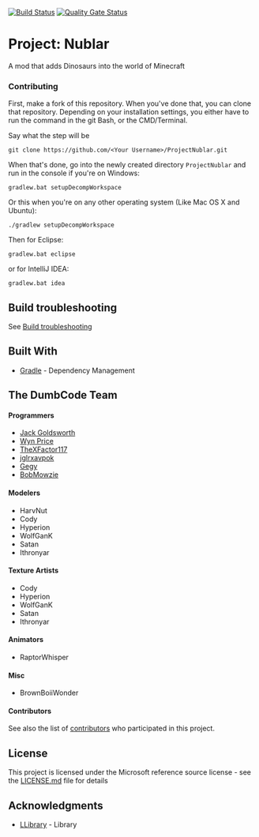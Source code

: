 [![Build Status](https://api.travis-ci.org/Dumb-Code/ProjectNublar.svg?branch=master)](https://travis-ci.org/Dumb-Code/ProjectNublar)
[![Quality Gate Status](https://sonarcloud.io/api/project_badges/measure?project=net.dumbcode.projectnublar&metric=alert_status)](https://sonarcloud.io/dashboard?id=net.dumbcode.projectnublar)

# Project: Nublar

A mod that adds Dinosaurs into the world of Minecraft

### Contributing

First, make a fork of this repository. When you've done that, you can clone that repository. Depending on your installation settings, you either have to run the command in the git Bash, or the CMD/Terminal.

Say what the step will be

```
git clone https://github.com/<Your Username>/ProjectNublar.git
```

When that's done, go into the newly created directory `ProjectNublar` and run in the console if you're on Windows:
```
gradlew.bat setupDecompWorkspace
```
Or this when you're on any other operating system (Like Mac OS X and Ubuntu):
```
./gradlew setupDecompWorkspace
```

Then for Eclipse:
```
gradlew.bat eclipse
```

or for IntelliJ IDEA:
```
gradlew.bat idea
```

## Build troubleshooting
See [Build troubleshooting](BuildTroubles.md)

## Built With

* [Gradle](https://gradle.org/) - Dependency Management

## The DumbCode Team

#### Programmers
* [Jack Goldsworth](https://github.com/JackGoldsworth)
* [Wyn Price](https://github.com/Wyn-Price)
* [TheXFactor117](https://github.com/TheXFactor117)
* [jglrxavpok](https://github.com/jglrxavpok)
* [Gegy](https://github.com/gegy1000)
* [BobMowzie](https://github.com/BobMowzie)

#### Modelers
* HarvNut
* Cody
* Hyperion
* WolfGanK
* Satan
* Ithronyar

#### Texture Artists
* Cody
* Hyperion
* WolfGanK
* Satan
* Ithronyar

#### Animators
* RaptorWhisper

#### Misc
* BrownBoiiWonder

#### Contributors

See also the list of [contributors](https://github.com/dumb-code/ProjectNublar/contributors) who participated in this project.

## License

This project is licensed under the Microsoft reference source license - see the [LICENSE.md](LICENSE.md) file for details

## Acknowledgments

* [LLibrary](https://minecraft.curseforge.com/projects/llibrary) - Library

